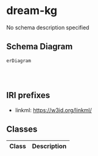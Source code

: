 # dream-kg

No schema description specified



## Schema Diagram

```mermaid
erDiagram




```


## IRI prefixes

* linkml: https://w3id.org/linkml/



## Classes

| Class | Description |
| --- | --- |










